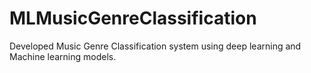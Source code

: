 # MLMusicGenreClassification
Developed Music Genre Classification system using deep learning and Machine learning models.
